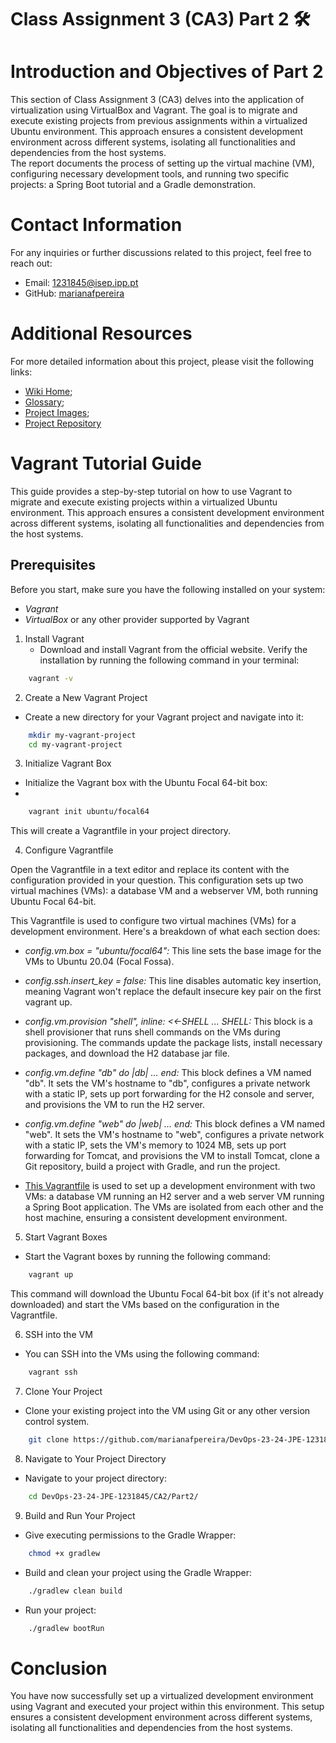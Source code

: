 # Class Assignment 3 (CA3) Part 2 🛠️

# Introduction and Objectives of Part 2
This section of Class Assignment 3 (CA3) delves into the application of virtualization using VirtualBox and Vagrant. The goal is to migrate and execute existing projects from previous assignments within a virtualized Ubuntu environment. This approach ensures a consistent development environment across different systems, isolating all functionalities and dependencies from the host systems.  
The report documents the process of setting up the virtual machine (VM), configuring necessary development tools, and running two specific projects: a Spring Boot tutorial and a Gradle demonstration.

# Contact Information
For any inquiries or further discussions related to this project, feel free to reach out:

- Email: 1231845@isep.ipp.pt
- GitHub: [marianafpereira](https://github.com/marianafpereira)
  
# Additional Resources
For more detailed information about this project, please visit the following links:
- [Wiki Home](https://github.com/marianafpereira/DevOps-23-24-JPE-1231845/wiki/CA3-Part-2-Home);
- [Glossary](https://github.com/marianafpereira/DevOps-23-24-JPE-1231845/wiki/Glossary-CA3-PART-2);
- [Project Images](https://github.com/marianafpereira/DevOps-23-24-JPE-1231845/wiki/Project-Images-For-CA3-Part2);
- [Project Repository](https://github.com/marianafpereira/DevOps-23-24-JPE-1231845/tree/master/CA3)

# Vagrant Tutorial Guide
This guide provides a step-by-step tutorial on how to use Vagrant to migrate and execute existing projects within a virtualized Ubuntu environment. This approach ensures a consistent development environment across different systems, isolating all functionalities and dependencies from the host systems.  

## Prerequisites
Before you start, make sure you have the following installed on your system:  
- *Vagrant*
- *VirtualBox* or any other provider supported by Vagrant

1. Install Vagrant
   - Download and install Vagrant from the official website. Verify the installation by running the following command in your terminal:
```bash
    vagrant -v
```

2. Create a New Vagrant Project
- Create a new directory for your Vagrant project and navigate into it:
```bash
    mkdir my-vagrant-project
    cd my-vagrant-project
  ```

3. Initialize Vagrant Box
- Initialize the Vagrant box with the Ubuntu Focal 64-bit box:
- 
```bash
    vagrant init ubuntu/focal64
```

This will create a Vagrantfile in your project directory.

4. Configure Vagrantfile

Open the Vagrantfile in a text editor and replace its content with the configuration provided in your question. This configuration sets up two virtual machines (VMs): a database VM and a webserver VM, both running Ubuntu Focal 64-bit. 

This Vagrantfile is used to configure two virtual machines (VMs) for a development environment. Here's a breakdown of what each section does:  
- *config.vm.box = "ubuntu/focal64":* This line sets the base image for the VMs to Ubuntu 20.04 (Focal Fossa).  
- *config.ssh.insert_key = false:* This line disables automatic key insertion, meaning Vagrant won't replace the default insecure key pair on the first vagrant up.  
- *config.vm.provision "shell", inline: <<-SHELL ... SHELL:* This block is a shell provisioner that runs shell commands on the VMs during provisioning. The commands update the package lists, install necessary packages, and download the H2 database jar file.  
- *config.vm.define "db" do |db| ... end:* This block defines a VM named "db". It sets the VM's hostname to "db", configures a private network with a static IP, sets up port forwarding for the H2 console and server, and provisions the VM to run the H2 server.  
- *config.vm.define "web" do |web| ... end:* This block defines a VM named "web". It sets the VM's hostname to "web", configures a private network with a static IP, sets the VM's memory to 1024 MB, sets up port forwarding for Tomcat, and provisions the VM to install Tomcat, clone a Git repository, build a project with Gradle, and run the project.  

- [This Vagrantfile](CA3/Part2/Vagrantfile) is used to set up a development environment with two VMs: a database VM running an H2 server and a web server VM running a Spring Boot application. The VMs are isolated from each other and the host machine, ensuring a consistent development environment.

5. Start Vagrant Boxes
- Start the Vagrant boxes by running the following command:
```bash
    vagrant up
```

This command will download the Ubuntu Focal 64-bit box (if it's not already downloaded) and start the VMs based on the configuration in the Vagrantfile.

6. SSH into the VM
- You can SSH into the VMs using the following command:

```bash
    vagrant ssh
```

7. Clone Your Project
- Clone your existing project into the VM using Git or any other version control system.
```bash
    git clone https://github.com/marianafpereira/DevOps-23-24-JPE-1231845.git
```

8. Navigate to Your Project Directory
- Navigate to your project directory:
```bash
    cd DevOps-23-24-JPE-1231845/CA2/Part2/
```

9. Build and Run Your Project
- Give executing permissions to the Gradle Wrapper:
```bash
    chmod +x gradlew
```

- Build and clean your project using the Gradle Wrapper:
```bash
    ./gradlew clean build
```

- Run your project:
```bash
    ./gradlew bootRun
```

# Conclusion
You have now successfully set up a virtualized development environment using Vagrant and executed your project within this environment. This setup ensures a consistent development environment across different systems, isolating all functionalities and dependencies from the host systems.
